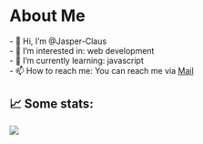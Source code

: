 <div class="test">
<h1>About Me</h1>
</div>
- 👋 Hi, I’m @Jasper-Claus
<br>
- 👀 I’m interested in: web development
<br>
- 🌱 I’m currently learning: javascript 
<br>
- 📫 How to reach me: You can reach me via <a href=mailto:infojasperclaus@gmail.com>Mail</a> 

## 📈 Some stats:

![](http://github-profile-summary-cards.vercel.app/api/cards/profile-details?username=Jasper-Claus&theme=tokyonight)


<!---
Jasper-Claus/Jasper-Claus is a ✨ special ✨ repository because its `README.md` (this file) appears on your GitHub profile.
You can click the Preview link to take a look at your changes.
--->
